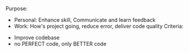Purpose: 
- Personal: Enhance skill, Communicate and learn feedback 
- Work: How's project going, reduce error, deliver code quality
Criteria:
* Improve codebase
* no PERFECT code, only BETTER code